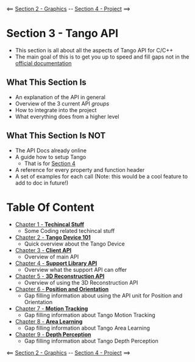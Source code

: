 <== [Section 2 - Graphics](../Section_02_Graphics) -- [Section 4 - Project](../Section_04_Project) ==>

# Section 3 - Tango API
* This section is all about all the aspects of Tango API for C/C++
* The main goal of this is to get you up to speed and fill gaps not in the [official documentation](https://developers.google.com/tango/apis/c/)

## What This Section Is
* An explanation of the API in general
* Overview of the 3 current API *groups*
* How to integrate into the project
* What everything does from a higher level

## What This Section Is NOT
* The API Docs already online
* A guide how to setup Tango
	* That is for [Section 4](../Section_04_Project)
* A reference for every property and function header
* A set of examples for each call (Note: this would be a cool feature to add to doc in future!)

# Table Of Content
* [Chapter 1 - **Techincal Stuff**](./Tutorials/Chapter_01.md)
	* Some Coding related techincal stuff
* [Chapter 2 - **Tango Device 101**](./Tutorials/Chapter_02.md)
    * Quick overview about the Tango Device
* [Chapter 3 - **Client API**](./Tutorials/Chapter_03.md)
    * Overview of main API
* [Chapter 4 - **Support Library API**](./Tutorials/Chapter_04.md)
    * Overview what the support API can offer
* [Chapter 5 - **3D Reconstruction API**](./Tutorials/Chapter_05.md)
    * Overview of using the 3D Reconstruction API
* [Chapter 6 - **Position and Orientation**](./Tutorials/Chapter_06.md)
    * Gap filling information about using the API unit for Position and Orientation
* [Chapter 7 - **Motion Tracking**](./Tutorials/Chapter_07.md)
    * Gap filling information about Tango Motion Tracking
* [Chapter 8 - **Area Learning**](./Tutorials/Chapter_08.md)
    * Gap filling information about Tango Area Learning
* [Chapter 9 - **Depth Perception**](./Tutorials/Chapter_09.md)
    * Gap filling information about Tango Depth Perception
    
<== [Section 2 - Graphics](../Section_02_Graphics) -- [Section 4 - Project](../Section_04_Project) ==>
